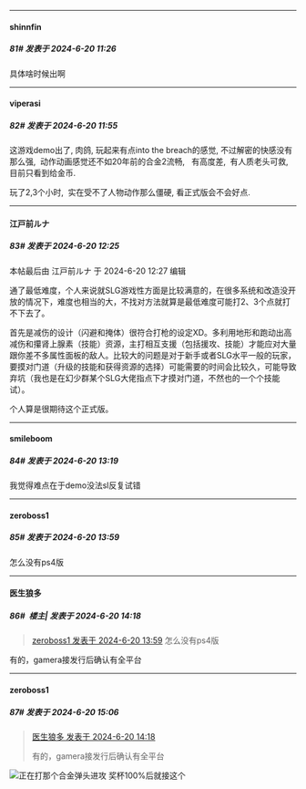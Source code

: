﻿
*****

####  shinnfin  
##### 81#       发表于 2024-6-20 11:26

具体啥时候出啊


*****

####  viperasi  
##### 82#       发表于 2024-6-20 11:55

这游戏demo出了, 肉鸽, 玩起来有点into the breach的感觉, 不过解密的快感没有那么强,  动作动画感觉还不如20年前的合金2流畅,   有高度差,  有人质老头可救, 目前只看到给金币.

玩了2,3个小时,  实在受不了人物动作那么僵硬, 看正式版会不会好点.


*****

####  江戸前ルナ  
##### 83#       发表于 2024-6-20 12:25

 本帖最后由 江戸前ルナ 于 2024-6-20 12:27 编辑 

通了最低难度，个人来说就SLG游戏性方面是比较满意的，在很多系统和改造没开放的情况下，难度也相当的大，不找对方法就算是最低难度可能打2、3个点就打不下去了。

首先是减伤的设计（闪避和掩体）很符合打枪的设定XD。多利用地形和跑动出高减伤和攥肾上腺素（技能）资源，主打相互支援（包括援攻、技能）才能应对大量跟你差不多属性面板的敌人。比较大的问题是对于新手或者SLG水平一般的玩家，要摸对门道（升级的技能和获得资源的选择）可能需要的时间会比较久，可能导致弃坑（我也是在幻少群某个SLG大佬指点下才摸对门道，不然也的一个个技能试）。

个人算是很期待这个正式版。


*****

####  smileboom  
##### 84#       发表于 2024-6-20 13:19

我觉得难点在于demo没法sl反复试错


*****

####  zeroboss1  
##### 85#       发表于 2024-6-20 13:59

怎么没有ps4版


*****

####  医生狼多  
##### 86#         楼主| 发表于 2024-6-20 14:18

<blockquote><a href="httphttps://bbs.saraba1st.com/2b/forum.php?mod=redirect&amp;goto=findpost&amp;pid=65310063&amp;ptid=2009250" target="_blank">zeroboss1 发表于 2024-6-20 13:59</a>
怎么没有ps4版</blockquote>
有的，gamera接发行后确认有全平台


*****

####  zeroboss1  
##### 87#       发表于 2024-6-20 15:06

<blockquote><a href="httphttps://bbs.saraba1st.com/2b/forum.php?mod=redirect&amp;goto=findpost&amp;pid=65310381&amp;ptid=2009250" target="_blank">医生狼多 发表于 2024-6-20 14:18</a>

有的，gamera接发行后确认有全平台</blockquote>
<img src="https://static.saraba1st.com/image/smiley/face2017/189.png" referrerpolicy="no-referrer">正在打那个合金弹头进攻 奖杯100%后就接这个

